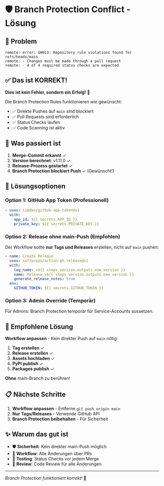 # 🛡️ Branch Protection Conflict - Lösung

## 🚨 Problem
```
remote: error: GH013: Repository rule violations found for refs/heads/main
remote: - Changes must be made through a pull request
remote: - 4 of 4 required status checks are expected
```

## ✅ Das ist KORREKT!

**Dies ist kein Fehler, sondern ein Erfolg!** 🎉

Die Branch Protection Rules funktionieren wie gewünscht:
- ✅ Direkte Pushes auf `main` sind blockiert
- ✅ Pull Requests sind erforderlich
- ✅ Status Checks laufen
- ✅ Code Scanning ist aktiv

## 🎯 Was passiert ist

1. **Merge-Commit erkannt** ✓
2. **Version berechnet**: v1.11.0 ✓
3. **Release-Prozess gestartet** ✓
4. **Branch Protection blockiert Push** ✓ (Gewünscht!)

## 🔧 Lösungsoptionen

### Option 1: GitHub App Token (Professionell)
```yaml
- uses: tibdex/github-app-token@v1
  with:
    app_id: ${{ secrets.APP_ID }}
    private_key: ${{ secrets.PRIVATE_KEY }}
```

### Option 2: Release ohne main-Push (Empfohlen)
Der Workflow sollte **nur Tags und Releases** erstellen, nicht auf `main` pushen:

```yaml
- name: Create Release
  uses: softprops/action-gh-release@v1
  with:
    tag_name: v${{ steps.version.outputs.new_version }}
    name: Release v${{ steps.version.outputs.new_version }}
    generate_release_notes: true
  env:
    GITHUB_TOKEN: ${{ secrets.GITHUB_TOKEN }}
```

### Option 3: Admin Override (Temporär)
Für Admins: Branch Protection temporär für Service-Accounts aussetzen.

## 🎯 Empfohlene Lösung

**Workflow anpassen** - Kein direkter Push auf `main` nötig:

1. **Tag erstellen** ✓
2. **Release erstellen** ✓  
3. **Assets hochladen** ✓
4. **PyPI publish** ✓
5. **Packages publish** ✓

**Ohne** main-Branch zu berühren!

## 📋 Nächste Schritte

1. **Workflow anpassen** - Entferne `git push origin main`
2. **Nur Tags/Releases** - Verwende GitHub API
3. **Branch Protection beibehalten** - Für Sicherheit

## ✨ Warum das gut ist

- 🛡️ **Sicherheit**: Kein direkter main-Push möglich
- 🔄 **Workflow**: Alle Änderungen über PRs
- 🧪 **Testing**: Status Checks vor jedem Merge
- 📝 **Review**: Code Review für alle Änderungen

---

*Branch Protection funktioniert korrekt!* 🚀

